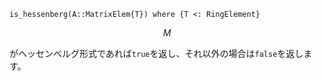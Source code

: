 ```
is_hessenberg(A::MatrixElem{T}) where {T <: RingElement}
```

$$
M
$$

がヘッセンベルグ形式であれば`true`を返し、それ以外の場合は`false`を返します。
